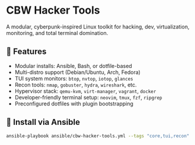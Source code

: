 # CBW Hacker Tools

A modular, cyberpunk-inspired Linux toolkit for hacking, dev, virtualization, monitoring, and total terminal domination.

## 🚀 Features

- Modular installs: Ansible, Bash, or dotfile-based
- Multi-distro support (Debian/Ubuntu, Arch, Fedora)
- TUI system monitors: `btop`, `nvtop`, `iotop`, `glances`
- Recon tools: `nmap`, `gobuster`, `hydra`, `wireshark`, etc.
- Hypervisor stack: `qemu-kvm`, `virt-manager`, `vagrant`, `docker`
- Developer-friendly terminal setup: `neovim`, `tmux`, `fzf`, `ripgrep`
- Preconfigured dotfiles with plugin bootstrapping

## 🧰 Install via Ansible

```bash
ansible-playbook ansible/cbw-hacker-tools.yml --tags "core,tui,recon"

